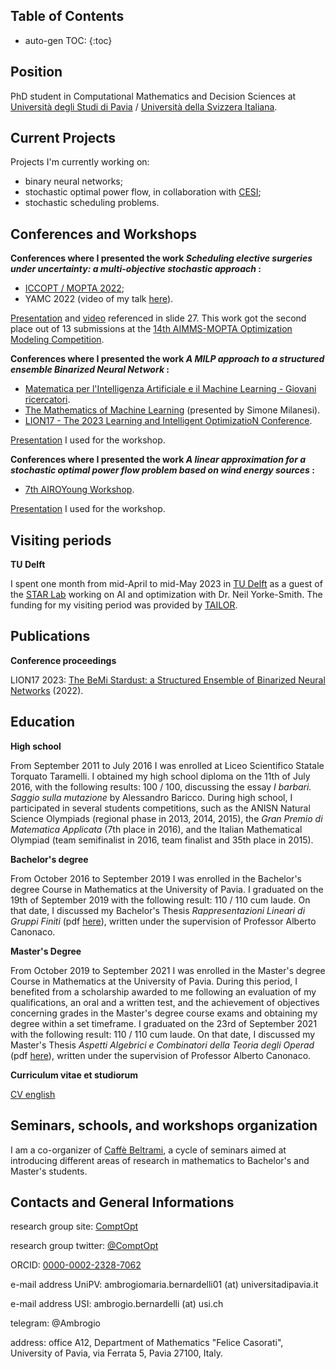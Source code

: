 
## Table of Contents

* auto-gen TOC:
{:toc}

## Position

PhD student in Computational Mathematics and Decision Sciences at [Università degli Studi di Pavia](https://web.unipv.it/) / [Università della Svizzera Italiana](https://www.usi.ch/it).



## Current Projects

Projects I'm currently working on:

* binary neural networks;
* stochastic optimal power flow, in collaboration with [CESI](https://www.cesi.it/);
* stochastic scheduling problems.



## Conferences and Workshops

**Conferences where I presented the work *Scheduling elective surgeries under uncertainty: a multi-objective stochastic approach* :**

* [ICCOPT / MOPTA 2022](https://iccopt2022.lehigh.edu/);
* YAMC 2022 (video of my talk [here](https://www.youtube.com/watch?v=H0_yxyK-zK4&t=1232s)).

[Presentation](https://raw.githubusercontent.com/AmbrogioMB/AmbrogioMB.github.io/main/healthcare.pdf) and [video](https://raw.githubusercontent.com/AmbrogioMB/AmbrogioMB.github.io/main/demo_rec.mp4) referenced in slide 27. This work got the second place out of 13 submissions at the [14th AIMMS-MOPTA Optimization Modeling Competition](https://iccopt2022.lehigh.edu/competition-and-prizes/aimms-mopta-competition/).

**Conferences where I presented the work *A MILP approach to a structured ensemble Binarized Neural Network* :**

* [Matematica per l'Intelligenza Artificiale e il Machine Learning - Giovani ricercatori](https://areeweb.polito.it/disma-excellence/events_2022/GiornateUMI/index.html).
* [The Mathematics of Machine Learning](http://www.crm.sns.it/event/506/) (presented by Simone Milanesi).
* [LION17 - The 2023 Learning and Intelligent OptimizatioN Conference](https://lion17.org/).

[Presentation](https://raw.githubusercontent.com/AmbrogioMB/AmbrogioMB.github.io/main/bnn_torino.pdf) I used for the workshop.

**Conferences where I presented the work *A linear approximation for a stochastic optimal power flow problem based on wind energy sources* :**

* [7th AIROYoung Workshop](https://ayw2023.di.unimi.it/).

[Presentation](https://raw.githubusercontent.com/AmbrogioMB/AmbrogioMB.github.io/main/airo.pdf) I used for the workshop.

 <!--- **Conferences where i presented the work *t.b.a.* :** --->

<!--- * t.b.a. --->
<!--- * t.b.a. --->

## Visiting periods

**TU Delft**

I spent one month from mid-April to mid-May 2023 in [TU Delft](https://www.tudelft.nl/) as a guest of the [STAR Lab](https://starlab.ewi.tudelft.nl/) working on AI and optimization with Dr. Neil Yorke-Smith. The funding for my visiting period was provided by [TAILOR](https://tailor-network.eu/).


## Publications

**Conference proceedings**

LION17 2023: [The BeMi Stardust: a Structured Ensemble of Binarized Neural Networks](https://arxiv.org/abs/2212.03659) (2022).

<!--- **Journal articles** --->

## Education

**High school**

From September 2011 to July 2016 I was enrolled at Liceo Scientifico Statale Torquato Taramelli. I obtained my high school diploma on the 11th of July 2016, with the following results: 100 / 100, discussing the essay *I barbari. Saggio sulla mutazione* by Alessandro Baricco.
During high school, I participated in several students competitions, such as the ANISN Natural Science Olympiads (regional phase in 2013, 2014, 2015), the *Gran Premio di Matematica Applicata* (7th place in 2016), and the Italian Mathematical Olympiad (team semifinalist in 2016, team finalist and 35th place in 2015). 


**Bachelor's degree**

From October 2016 to September 2019 I was enrolled in the Bachelor's degree Course in Mathematics at the University of Pavia. I graduated on the 19th of September 2019 with the following result: 110 / 110 cum laude. On that date, I discussed my Bachelor's Thesis *Rappresentazioni Lineari di Gruppi Finiti* (pdf [here](https://raw.githubusercontent.com/AmbrogioMB/AmbrogioMB.github.io/main/tesi.pdf)), written under the supervision of Professor Alberto Canonaco. 

**Master's Degree**

From October 2019 to September 2021 I was enrolled in the Master's degree Course in Mathematics at the University of Pavia. During this period, I benefited from a scholarship awarded to me following an evaluation of my qualifications, an oral and a written test, and the achievement of objectives concerning grades in the Master's degree course exams and obtaining my degree within a set timeframe. I graduated on the 23rd of September 2021 with the following result: 110 / 110 cum laude. On that date, I discussed my Master's Thesis *Aspetti Algebrici e Combinatori della Teoria degli Operad* (pdf [here](https://raw.githubusercontent.com/AmbrogioMB/AmbrogioMB.github.io/main/tesi_m.pdf)), written under the supervision of Professor Alberto Canonaco.

**Curriculum vitae et studiorum**

[CV english](https://raw.githubusercontent.com/AmbrogioMB/AmbrogioMB.github.io/main/curriculum.pdf)


## Seminars, schools, and workshops organization

I am a co-organizer of [Caffè Beltrami](https://sites.google.com/view/caffebeltrami/), a cycle of seminars aimed at introducing different areas of research in mathematics to Bachelor's and Master's students.

<!--- ## Teaching and Tutoring activity --->
<!--- panno --->
<!--- gabor --->
<!--- tutor per algebra e geometria --->




## Contacts and General Informations

research group site: [ComptOpt](https://www.compopt.it/)

research group twitter: [@ComptOpt](https://twitter.com/comp_opt)

ORCID: [0000-0002-2328-7062](https://orcid.org/0000-0002-2328-7062)

e-mail address UniPV: ambrogiomaria.bernardelli01 (at) universitadipavia.it

e-mail address USI: ambrogio.bernardelli (at) usi.ch

telegram: @Ambrogio

address: office A12, Department of Mathematics "Felice Casorati", University of Pavia, via Ferrata 5, Pavia 27100, Italy.

<!--- research group twitter: [tba](https://ambrogiomb.github.io/) --->
